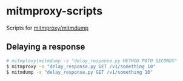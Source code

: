 # mitmproxy-scripts

Scripts for [mitmproxy/mitmdump](https://mitmproxy.org/)

## Delaying a response

```sh
# mitmploxy|mitmdump -s "delay_response.py METHOD PATH SECONDS"
$ mitmproxy -s "delay_response.py GET /v1/something 10"
$ mitmdump -s "delay_response.py GET /v1/something 10"
```
